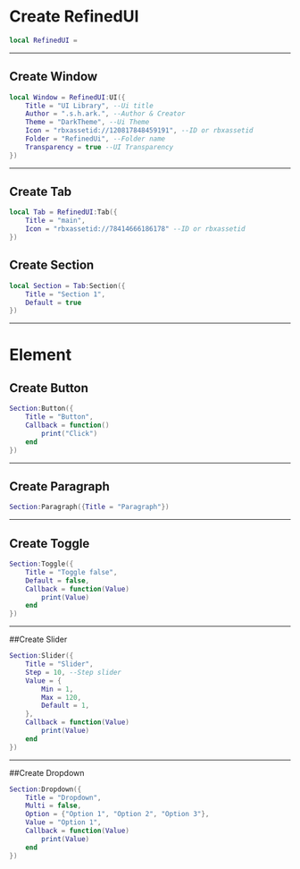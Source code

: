# Create RefinedUI
```lua
local RefinedUI = 
```

<hr>

## Create Window
```lua
local Window = RefinedUI:UI({
	Title = "UI Library", --Ui title
	Author = ".s.h.ark.", --Author & Creator
	Theme = "DarkTheme", --Ui Theme
	Icon = "rbxassetid://120817848459191", --ID or rbxassetid
	Folder = "RefinedUi", --Folder name
	Transparency = true --UI Transparency
})
```

<hr>

## Create Tab
```lua
local Tab = RefinedUI:Tab({
	Title = "main",
	Icon = "rbxassetid://78414666186178" --ID or rbxassetid
})
```

## Create Section
```lua
local Section = Tab:Section({
	Title = "Section 1",
	Default = true
})
```

<hr>

# Element

## Create Button
```lua
Section:Button({
	Title = "Button",
	Callback = function()
		print("Click")
	end
})
```

<hr>

## Create Paragraph
```lua
Section:Paragraph({Title = "Paragraph"})
```

<hr>

## Create Toggle
```lua
Section:Toggle({
	Title = "Toggle false",
	Default = false,
	Callback = function(Value)
		print(Value)		
	end
})
```

<hr>

##Create Slider
```lua
Section:Slider({
	Title = "Slider",
	Step = 10, --Step slider
	Value = {
		Min = 1,
		Max = 120,
		Default = 1,
	},
	Callback = function(Value)
		print(Value)
	end
})
```

<hr>

##Create Dropdown
```lua
Section:Dropdown({
	Title = "Dropdown",
	Multi = false,
	Option = {"Option 1", "Option 2", "Option 3"},
	Value = "Option 1",
	Callback = function(Value)
		print(Value)
	end
})
```
